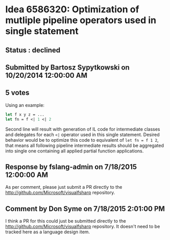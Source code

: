 # Idea 6586320: Optimization of mutliple pipeline operators used in single statement #

## Status : declined

## Submitted by Bartosz Sypytkowski on 10/20/2014 12:00:00 AM

## 5 votes

Using an example:
```fsharp
let f x y z = ...
let fn = f <| 1 <| 2
```
Second line will result with generation of IL code for intermediate classes and delegates for each `<|` operator used in this single statement. Desired behavior would be to optimize this code to equivalent of `let fn = f 1 2`, that means all following pipeline intermediate results should be aggregated into single one containing all applied partial function applications.

## Response by fslang-admin on 7/18/2015 12:00:00 AM

As per comment, please just submit a PR directly to the http://github.com/Microsoft/visualfsharp repository.


## Comment by Don Syme on 7/18/2015 2:01:00 PM

I think a PR for this could just be submitted directly to the http://github.com/Microsoft/visualfsharp repository. It doesn't need to be tracked here as a language design item.
